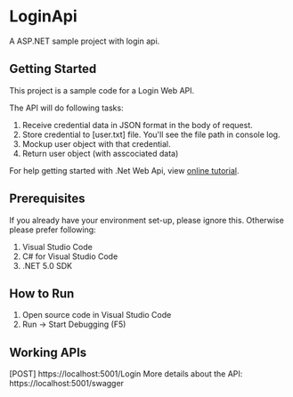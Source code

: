 # LoginApi

A ASP.NET sample project with login api.

## Getting Started

This project is a sample code for a Login Web API.

The API will do following tasks:
1. Receive credential data in JSON format in the body of request.
2. Store credential to [user.txt] file. You'll see the file path in console log.
3. Mockup user object with that credential.
4. Return user object (with asscociated data)

For help getting started with .Net Web Api, view
[online tutorial](https://docs.microsoft.com/en-us/aspnet/core/tutorials/first-web-api?view=aspnetcore-5.0&tabs=visual-studio).

## Prerequisites
If you already have your environment set-up, please ignore this. Otherwise please prefer following:
1. Visual Studio Code
2. C# for Visual Studio Code
3. .NET 5.0 SDK

## How to Run
1. Open source code in Visual Studio Code
2. Run -> Start Debugging (F5)

## Working APIs
[POST] https://localhost:5001/Login
More details about the API: https://localhost:5001/swagger
